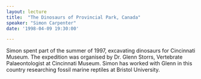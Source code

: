 ```yaml
---
layout: lecture
title:  "The Dinosaurs of Provincial Park, Canada"
speaker: "Simon Carpenter"
date: '1998-04-09 19:30:00'

---
```

Simon spent part of the summer of 1997, excavating dinosaurs for Cincinnati Museum. The expedition was organised by Dr. Glenn Storrs, Vertebrate Palaeontologist at Cincinnati Museum. Simon has worked with Glenn in this country researching fossil marine reptiles at Bristol University.